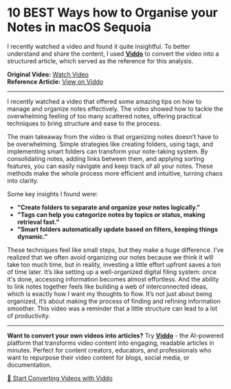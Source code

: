 # 10 BEST Ways how to Organise your Notes in macOS Sequoia

I recently watched a video and found it quite insightful. To better understand and share the content, I used **[Viddo](https://viddo.pro/)** to convert the video into a structured article, which served as the reference for this analysis.

**Original Video:** [Watch Video](https://www.youtube.com/watch?v=zN45Rq6toiU)  
**Reference Article:** [View on Viddo](https://viddo.pro/zh/video-result/b8605efd-4c08-4e4a-a1b7-be044ac6e59c)

---

I recently watched a video that offered some amazing tips on how to manage and organize notes effectively. The video showed how to tackle the overwhelming feeling of too many scattered notes, offering practical techniques to bring structure and ease to the process.

The main takeaway from the video is that organizing notes doesn’t have to be overwhelming. Simple strategies like creating folders, using tags, and implementing smart folders can transform your note-taking system. By consolidating notes, adding links between them, and applying sorting features, you can easily navigate and keep track of all your notes. These methods make the whole process more efficient and intuitive, turning chaos into clarity.

Some key insights I found were:

- **"Create folders to separate and organize your notes logically."**
- **"Tags can help you categorize notes by topics or status, making retrieval fast."**
- **"Smart folders automatically update based on filters, keeping things dynamic."**

These techniques feel like small steps, but they make a huge difference. I’ve realized that we often avoid organizing our notes because we think it will take too much time, but in reality, investing a little effort upfront saves a ton of time later. It’s like setting up a well-organized digital filing system: once it's done, accessing information becomes almost effortless. And the ability to link notes together feels like building a web of interconnected ideas, which is exactly how I want my thoughts to flow. It’s not just about being organized, it’s about making the process of finding and refining information smoother. This video was a reminder that a little structure can lead to a lot of productivity.

---

**Want to convert your own videos into articles?** Try **[Viddo](https://viddo.pro/)** - the AI-powered platform that transforms video content into engaging, readable articles in minutes. Perfect for content creators, educators, and professionals who want to repurpose their video content for blogs, social media, or documentation.

[🚀 Start Converting Videos with Viddo](https://viddo.pro/)